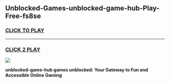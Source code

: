 
## Unblocked-Games-unblocked-game-hub-Play-Free-fs8se
<h3>
<a href="https://premium76.site?title=unblocked-game-hub&ref=17A">CLICK TO PLAY</a></h3>
<hr>

<h3>
<a href="https://premium76.site?title=unblocked-game-hub&ref=17A">CLICK 2 PLAY</a>
  
</h3>

<a href="https://premium76.site?title=unblocked-game-hub&ref=17A"><img src="https://clearcache.store/games.png"></a>


**unblocked-game-hub games unblocked: Your Gateway to Fun and Accessible Online Gaming**
